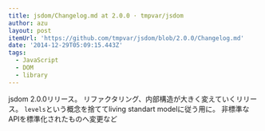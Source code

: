 ```yaml
---
title: jsdom/Changelog.md at 2.0.0 · tmpvar/jsdom
author: azu
layout: post
itemUrl: 'https://github.com/tmpvar/jsdom/blob/2.0.0/Changelog.md'
date: '2014-12-29T05:09:15.443Z'
tags:
  - JavaScript
  - DOM
  - library
---
```

jsdom 2.0.0リリース。
リファクタリング、内部構造が大きく変えていくリリース。
`levels`という概念を捨ててliving standart modelに従う用に。
非標準なAPIを標準化されたものへ変更など
